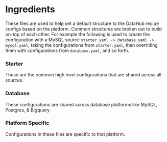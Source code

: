 # Ingredients

These files are used to help set a default structure to the DataHub recipe configs based on the platform. Common structures are broken out to build on-top of each other. For example the following is used to create the configuration with a MySQL source `starter.yaml -> database.yaml -> mysql.yaml`, taking the configurations from `starter.yaml`, then overriding them with configurations from `database.yaml`, and so forth.


### Starter

These are the common high level configurations that are shared across all sources.


### Database

These configurations are shared across database platforms like MySQL, Postgres, & Bigquery


### Platform Specific

Configurations in these files are specific to that platform.
